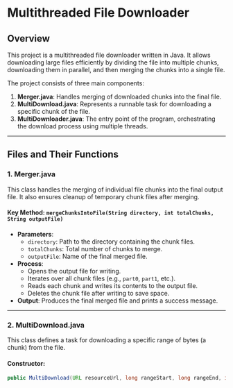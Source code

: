 # Multithreaded File Downloader

## Overview
This project is a multithreaded file downloader written in Java. It allows downloading large files efficiently by dividing the file into multiple chunks, downloading them in parallel, and then merging the chunks into a single file.

The project consists of three main components:
1. **Merger.java**: Handles merging of downloaded chunks into the final file.
2. **MultiDownload.java**: Represents a runnable task for downloading a specific chunk of the file.
3. **MultiDownloader.java**: The entry point of the program, orchestrating the download process using multiple threads.

---

## Files and Their Functions

### **1. Merger.java**
This class handles the merging of individual file chunks into the final output file. It also ensures cleanup of temporary chunk files after merging.

#### **Key Method: `mergeChunksIntoFile(String directory, int totalChunks, String outputFile)`**
- **Parameters**:
  - `directory`: Path to the directory containing the chunk files.
  - `totalChunks`: Total number of chunks to merge.
  - `outputFile`: Name of the final merged file.
- **Process**:
  - Opens the output file for writing.
  - Iterates over all chunk files (e.g., `part0`, `part1`, etc.).
  - Reads each chunk and writes its contents to the output file.
  - Deletes the chunk file after writing to save space.
- **Output**: Produces the final merged file and prints a success message.

---

### **2. MultiDownload.java**
This class defines a task for downloading a specific range of bytes (a chunk) from the file.

#### **Constructor:**
```java
public MultiDownload(URL resourceUrl, long rangeStart, long rangeEnd, int chunkIndex, String downloadDirectory)
